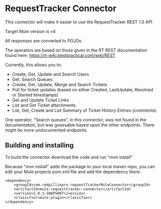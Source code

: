 # RequestTracker Connector

This connector will make it easier to use the RequestTracker REST 1.0 API

Target Mule version is v4

All responses are converted to POJOs

The operators are based on those given in the RT REST documentation found here: https://rt-wiki.bestpractical.com/wiki/REST

Currently, this allows you to:
 * Create, Get, Update and Search Users
 * Get, Search Queues
 * Create, Get, Update, Merge and Search Tickets
 * Poll for ticket updates (based on either Created, LastUpdate, Resolved or Started timestamps)
 * Get and Update Ticket Links
 * List and Get Ticket attachments
 * List, Get, Create and List Summary of Ticket History Entries (comments)

One operator, "Search queues", in this connector, was not found in the documentation, but was guessable based upon the other endpoints. There might be more undocumented endpoints. 

## Building and installing
To build the connector download the code and run "mvn install"

Because "mvn install" adds the package to your local maven repo, you can edit your Mule projects pom.xml file and add the dependency there:

    <dependency>
        <groupId>com.redpillinpro.requestTrackerMuleConnector</groupId>
        <artifactId>mule-requesttracker-connector</artifactId>
        <version>1.0.3-SNAPSHOT</version>
        <classifier>mule-plugin</classifier>
    </dependency>
